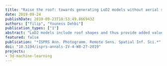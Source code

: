 ```yaml
---
title: "Raise the roof: towards generating LoD2 models without aerial surveys using machine learning"
date: 2019-09-24
publishDate: 2019-09-23T10:53:49.866943Z
authors: ["filip", "Youness Dehbi"]
publication_types: ["1"]
abstract: "LoD2 models include roof shapes and thus provide added value over their LoD1 counterparts for some applications such as estimating the solar potential of rooftops. However, because of laborious acquisition workflows they are more difficult to obtain than LoD1 models and are thus less prevalent in practice. This paper explores whether the type of the roof of a building can be inferred from semantic LoD1 data, potentially leading to their free upgrade to LoD2, in a broader context of a workflow for their generation without aerial campaigns. Inferring rooftop information has also other uses: quality evaluation and verification of existing data, supporting roof reconstruction, and enriching LoD0/LoD1 data with the attribute of the roof type. We test a random forest classifier that analyses several attributes of buildings predicting the type of the roof. Experiments carried out on the 3D city model of Hamburg using 12 attributes achieve an accuracy of 85% in identifying the roof type from sparse data using a multiclass classification. The performance of binary classification hits the roof: 92% accuracy in predicting whether a roof is flat or not. It turns out that the two most useful variables are footprint area and building height (i.e. LoD1 models without any semantics, or LoD0 with such information), and using only them also yields relatively accurate results."
featured: false
publication: "*ISPRS Ann. Photogramm. Remote Sens. Spatial Inf. Sci.*"
doi: "10.5194/isprs-annals-IV-4-W8-27-2019"
projects:
- 3d-machine-learning
---
```


